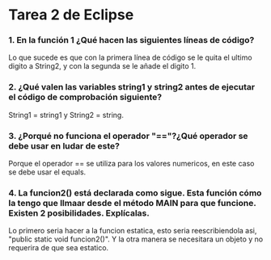 # Tarea 2 de Eclipse


### 1. En la función 1 ¿Qué hacen las siguientes líneas de código?

Lo que sucede es que con la primera línea de código se le quita el ultimo digito a String2, y con la segunda se le añade el digito 1.


### 2. ¿Qué valen las variables string1 y string2 antes de ejecutar el código de comprobación siguiente?


String1 = string1 y String2 = string.




### 3. ¿Porqué no funciona el operador "=="?¿Qué operador se debe usar en ludar de este?


Porque el operador == se utiliza para los valores numericos, en este caso se debe usar el equals.



### 4. La funcion2() está declarada como sigue. Esta función cómo la tengo que llmaar desde el método MAIN para que funcione. Existen 2 posibilidades. Explícalas.

Lo primero seria hacer a la funcion estatica, esto seria reescribiendola asi, "public static void funcion2()". Y la otra manera se necesitara un objeto y no requerira de que sea estatico.